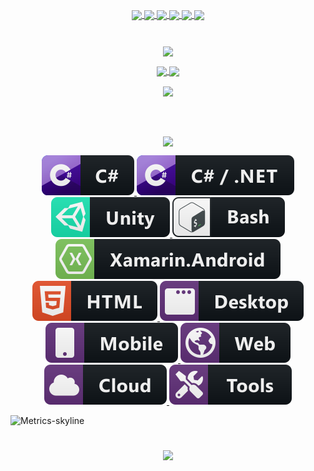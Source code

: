 <p align="center">
<a href="https://github.com/Hgnim/TimedPower">
  <img align="center" src="https://github-readme-stats.vercel.app/api/pin/?username=Hgnim&repo=TimedPower&theme=algolia"/>
</a>
<a href="https://github.com/Hgnim/Undertale_Life">
  <img align="center" src="https://github-readme-stats.vercel.app/api/pin/?username=Hgnim&repo=Undertale_Life&theme=algolia"/>
</a>
<a href="https://github.com/Hgnim/MinecraftServerPlayerDataManager">
  <img align="center" src="https://github-readme-stats.vercel.app/api/pin/?username=Hgnim&repo=MinecraftServerPlayerDataManager&theme=algolia"/>
</a>
<a href="https://github.com/Hgnim/KeyInputMacro">
  <img align="center" src="https://github-readme-stats.vercel.app/api/pin/?username=Hgnim&repo=KeyInputMacro&theme=algolia" />
</a>
<a href="https://github.com/Hgnim/FiveInARowWeb">
  <img align="center" src="https://github-readme-stats.vercel.app/api/pin/?username=Hgnim&repo=FiveInARowWeb&theme=algolia" />
</a>
<a href="https://github.com/Hgnim/EasyUpdateFromGithub">
  <img align="center" src="https://github-readme-stats.vercel.app/api/pin/?username=Hgnim&repo=EasyUpdateFromGithub&theme=algolia" />
</a>
 <p/>
   
#

<p align="center">
<a href="#">
<img align="center" src="https://github-readme-activity-graph.vercel.app/graph?username=Hgnim&grid=false&days=90&theme=react-dark&hide_border=true&custom_title=Hgnim的提交数图表"/>
  <a/>
    <p/>
    
<p align="center">
  <a href="#">
<img align="center" src="https://github-readme-stats.vercel.app/api/top-langs/?username=Hgnim&locale=cn&layout=pie&theme=transparent&hide_border=true&langs_count=20"/>
<a/>
<a href="#">
<img align="center" src="https://github-readme-stats.vercel.app/api?username=Hgnim&locale=cn&theme=transparent&hide_border=true&show=reviews,discussions_started,discussions_answered,prs_merged,prs_merged_percentage&rank_icon=github"/>
<a/>
  <p/>
    
  <p align="center">
<a href="#">
<img align="center" src="https://github-profile-trophy.vercel.app/?username=Hgnim&theme=nord&no-bg=true&no-frame=true"/>
<a/>
  <p/>
<br/>
<br/>
  <p align="center">
  <a href="#">
<img align="center" src="https://skillicons.dev/icons?i=cs,dotnet,unity,windows,linux,debian,raspberrypi,bash,github,git,visualstudio,vscode,html,cpp,ubuntu&theme=dark"/>
<a/>
<p/>
  <p align="center">
<a href="#">
  <img src="https://github.com/MikeCodesDotNET/ColoredBadges/blob/master/svg/dev/languages/csharp.svg" style="vertical-align:top margin:6px 4px">
  <img src="https://github.com/MikeCodesDotNET/ColoredBadges/blob/master/svg/dev/languages/csharp_dotnet.svg" style="vertical-align:top margin:6px 4px">
  <img src="https://github.com/MikeCodesDotNET/ColoredBadges/blob/master/svg/dev/frameworks/unity.svg" style="vertical-align:top margin:6px 4px">
  <img src="https://github.com/MikeCodesDotNET/ColoredBadges/blob/master/svg/dev/tools/bash.svg" style="vertical-align:top margin:6px 4px">
  <img src="https://github.com/MikeCodesDotNET/ColoredBadges/blob/master/svg/dev/frameworks/xamarin_android.svg" style="vertical-align:top margin:6px 4px">  
  <img src="https://github.com/MikeCodesDotNET/ColoredBadges/blob/master/svg/dev/languages/html.svg" style="vertical-align:top margin:6px 4px">
  <img src="https://github.com/MikeCodesDotNET/ColoredBadges/blob/master/svg/dev/misc/desktop.svg" style="vertical-align:top margin:6px 4px">
  <img src="https://github.com/MikeCodesDotNET/ColoredBadges/blob/master/svg/dev/misc/mobile.svg" style="vertical-align:top margin:6px 4px">  
  <img src="https://github.com/MikeCodesDotNET/ColoredBadges/blob/master/svg/dev/misc/web.svg" style="vertical-align:top margin:6px 4px">
  <img src="https://github.com/MikeCodesDotNET/ColoredBadges/blob/master/svg/dev/misc/cloud.svg" style="vertical-align:top margin:6px 4px">
  <img src="https://github.com/MikeCodesDotNET/ColoredBadges/blob/master/svg/dev/misc/tools.svg" style="vertical-align:top margin:6px 4px">  
</a> 
<p/>
<picture>
  <img src="/github-metrics-skyline.svg" alt="Metrics-skyline"/>
</picture>

# 
<p align="center">
<img src="https://komarev.com/ghpvc/?username=Hgnim&label=+++++++++访问次数+"/>
<p/>
<!--![Visitor Count](https://profile-counter.glitch.me/Hgnim/count.svg)-->
